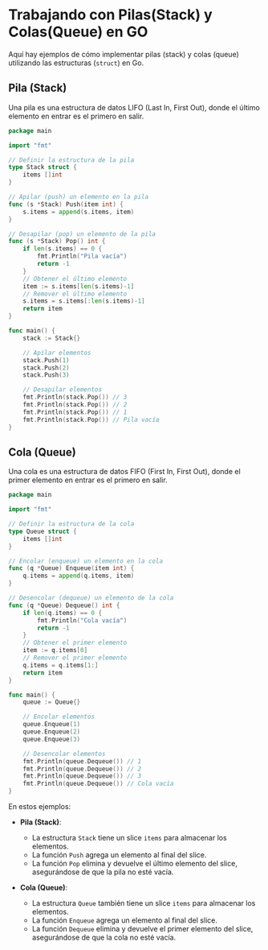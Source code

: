 # Trabajando con Pilas(Stack) y Colas(Queue) en GO

Aquí hay ejemplos de cómo implementar pilas (stack) y colas (queue) utilizando las estructuras (`struct`) en Go.

## Pila (Stack)

Una pila es una estructura de datos LIFO (Last In, First Out), donde el último elemento en entrar es el primero en salir.

```go
package main

import "fmt"

// Definir la estructura de la pila
type Stack struct {
    items []int
}

// Apilar (push) un elemento en la pila
func (s *Stack) Push(item int) {
    s.items = append(s.items, item)
}

// Desapilar (pop) un elemento de la pila
func (s *Stack) Pop() int {
    if len(s.items) == 0 {
        fmt.Println("Pila vacía")
        return -1
    }
    // Obtener el último elemento
    item := s.items[len(s.items)-1]
    // Remover el último elemento
    s.items = s.items[:len(s.items)-1]
    return item
}

func main() {
    stack := Stack{}

    // Apilar elementos
    stack.Push(1)
    stack.Push(2)
    stack.Push(3)

    // Desapilar elementos
    fmt.Println(stack.Pop()) // 3
    fmt.Println(stack.Pop()) // 2
    fmt.Println(stack.Pop()) // 1
    fmt.Println(stack.Pop()) // Pila vacía
}
```

## Cola (Queue)

Una cola es una estructura de datos FIFO (First In, First Out), donde el primer elemento en entrar es el primero en salir.

```go
package main

import "fmt"

// Definir la estructura de la cola
type Queue struct {
    items []int
}

// Encolar (enqueue) un elemento en la cola
func (q *Queue) Enqueue(item int) {
    q.items = append(q.items, item)
}

// Desencolar (dequeue) un elemento de la cola
func (q *Queue) Dequeue() int {
    if len(q.items) == 0 {
        fmt.Println("Cola vacía")
        return -1
    }
    // Obtener el primer elemento
    item := q.items[0]
    // Remover el primer elemento
    q.items = q.items[1:]
    return item
}

func main() {
    queue := Queue{}

    // Encolar elementos
    queue.Enqueue(1)
    queue.Enqueue(2)
    queue.Enqueue(3)

    // Desencolar elementos
    fmt.Println(queue.Dequeue()) // 1
    fmt.Println(queue.Dequeue()) // 2
    fmt.Println(queue.Dequeue()) // 3
    fmt.Println(queue.Dequeue()) // Cola vacía
}
```

En estos ejemplos:

- **Pila (Stack)**:
  - La estructura `Stack` tiene un slice `items` para almacenar los elementos.
  - La función `Push` agrega un elemento al final del slice.
  - La función `Pop` elimina y devuelve el último elemento del slice, asegurándose de que la pila no esté vacía.

- **Cola (Queue)**:
  - La estructura `Queue` también tiene un slice `items` para almacenar los elementos.
  - La función `Enqueue` agrega un elemento al final del slice.
  - La función `Dequeue` elimina y devuelve el primer elemento del slice, asegurándose de que la cola no esté vacía.
